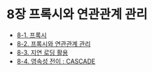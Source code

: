 # 8장 프록시와 연관관계 관리   
- [8-1. 프록시](8-1.%20%ED%94%84%EB%A1%9D%EC%8B%9C.md)
- [8-2. 프록시와 연관관계 관리](8-2.%EC%A6%89%EC%8B%9C%20%EB%A1%9C%EB%94%A9%EA%B3%BC%20%EC%A7%80%EC%97%B0%20%EB%A1%9C%EB%94%A9.md)
- [8-3. 지연 로딩 활용](8-3.%EC%A7%80%EC%97%B0%20%EB%A1%9C%EB%94%A9%20%ED%99%9C%EC%9A%A9.md)
- [8-4. 영속성 전이 : CASCADE](8-4.%EC%98%81%EC%86%8D%EC%84%B1%20%EC%A0%84%EC%9D%B4_CASCADE.md)